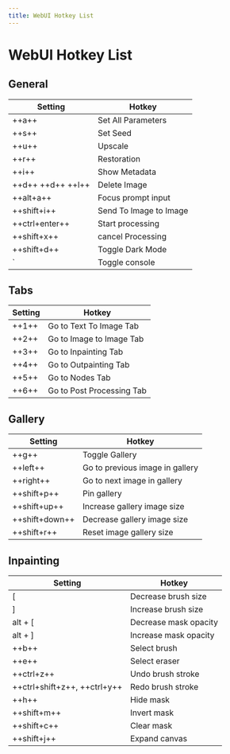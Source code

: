 ```yaml
---
title: WebUI Hotkey List
---
```


# **WebUI Hotkey List**

## General

| Setting           | Hotkey                 |
| ----------------- | ---------------------- |
| ++a++             | Set All Parameters     |
| ++s++             | Set Seed               |
| ++u++             | Upscale                |
| ++r++             | Restoration            |
| ++i++             | Show Metadata          |
| ++d++ ++d++ ++l++ | Delete Image           |
| ++alt+a++         | Focus prompt input     |
| ++shift+i++       | Send To Image to Image |
| ++ctrl+enter++    | Start processing       |
| ++shift+x++       | cancel Processing      |
| ++shift+d++       | Toggle Dark Mode       |
| `                 | Toggle console         |

## Tabs

| Setting | Hotkey                    |
| ------- | ------------------------- |
| ++1++   | Go to Text To Image Tab   |
| ++2++   | Go to Image to Image Tab  |
| ++3++   | Go to Inpainting Tab      |
| ++4++   | Go to Outpainting Tab     |
| ++5++   | Go to Nodes Tab           |
| ++6++   | Go to Post Processing Tab |

## Gallery

| Setting        | Hotkey                          |
| -------------- | ------------------------------- |
| ++g++          | Toggle Gallery                  |
| ++left++       | Go to previous image in gallery |
| ++right++      | Go to next image in gallery     |
| ++shift+p++    | Pin gallery                     |
| ++shift+up++   | Increase gallery image size     |
| ++shift+down++ | Decrease gallery image size     |
| ++shift+r++    | Reset image gallery size        |

## Inpainting

| Setting                      | Hotkey                |
| ---------------------------- | --------------------- |
| [                            | Decrease brush size   |
| ]                            | Increase brush size   |
| alt + [                      | Decrease mask opacity |
| alt + ]                      | Increase mask opacity |
| ++b++                        | Select brush          |
| ++e++                        | Select eraser         |
| ++ctrl+z++                   | Undo brush stroke     |
| ++ctrl+shift+z++, ++ctrl+y++ | Redo brush stroke     |
| ++h++                        | Hide mask             |
| ++shift+m++                  | Invert mask           |
| ++shift+c++                  | Clear mask            |
| ++shift+j++                  | Expand canvas         |
